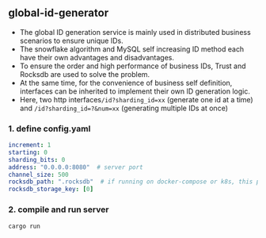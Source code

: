 ## global-id-generator

* The global ID generation service is mainly used in distributed business scenarios to ensure unique IDs.
* The snowflake algorithm and MySQL self increasing ID method each have their own advantages and disadvantages. 
* To ensure the order and high performance of business IDs, Trust and Rocksdb are used to solve the problem. 
* At the same time, for the convenience of business self definition, interfaces can be inherited to implement their own ID generation logic.
* Here, two http interfaces`/id?sharding_id=xx` (generate one id at a time) and `/id?sharding_id=?&num=xx` (generating multiple IDs at once)


### 1. define config.yaml

```yaml
increment: 1
starting: 0
sharding_bits: 0
address: "0.0.0.0:8080"  # server port
channel_size: 500
rocksdb_path: ".rocksdb"  # if running on docker-compose or k8s, this path needs to be mounted
rocksdb_storage_key: [0]
```

### 2. compile and run server

```shell
cargo run
```
